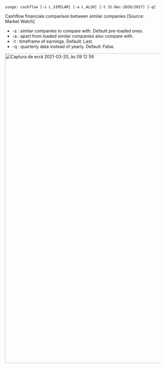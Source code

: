 ```text
usage: cashflow [-s L_SIMILAR] [-a L_ALSO] [-t 31-Dec-2020/2017] [-q]
```

Cashflow financials comparison between similar companies [Source: Market Watch]

* -s : similar companies to compare with. Default pre-loaded ones.
* -a : apart from loaded similar companies also compare with.
* -t : timeframe of earnings. Default: Last.
* -q : quarterly data instead of yearly. Default: False.

<img width="1010" alt="Captura de ecrã 2021-03-20, às 09 12 59" src="https://user-images.githubusercontent.com/25267873/111865169-54a51180-895d-11eb-8d31-b499ab74854e.png">
